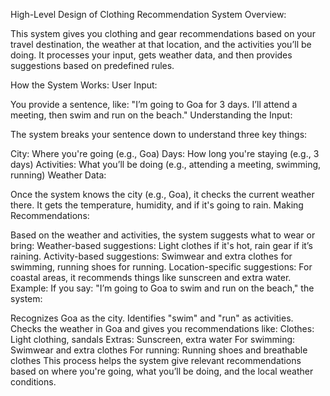 High-Level Design of Clothing Recommendation System
Overview:

This system gives you clothing and gear recommendations based on your travel destination, the weather at that location, and the activities you’ll be doing. It processes your input, gets weather data, and then provides suggestions based on predefined rules.

How the System Works:
User Input:

You provide a sentence, like: "I’m going to Goa for 3 days. I’ll attend a meeting, then swim and run on the beach."
Understanding the Input:

The system breaks your sentence down to understand three key things:

City: Where you're going (e.g., Goa)
Days: How long you're staying (e.g., 3 days)
Activities: What you’ll be doing (e.g., attending a meeting, swimming, running)
Weather Data:

Once the system knows the city (e.g., Goa), it checks the current weather there. It gets the temperature, humidity, and if it's going to rain.
Making Recommendations:

Based on the weather and activities, the system suggests what to wear or bring:
Weather-based suggestions: Light clothes if it's hot, rain gear if it’s raining.
Activity-based suggestions: Swimwear and extra clothes for swimming, running shoes for running.
Location-specific suggestions: For coastal areas, it recommends things like sunscreen and extra water.
Example:
If you say: "I’m going to Goa to swim and run on the beach," the system:

Recognizes Goa as the city.
Identifies "swim" and "run" as activities.
Checks the weather in Goa and gives you recommendations like:
Clothes: Light clothing, sandals
Extras: Sunscreen, extra water
For swimming: Swimwear and extra clothes
For running: Running shoes and breathable clothes
This process helps the system give relevant recommendations based on where you're going, what you’ll be doing, and the local weather conditions.
